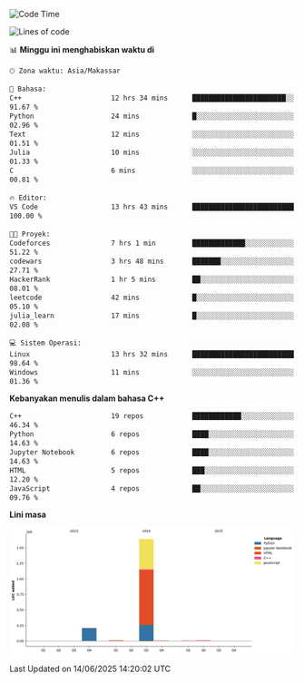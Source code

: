 <!--START_SECTION:waka-->
![Code Time](http://img.shields.io/badge/Code%20Time-276%20hrs%2054%20mins-blue)

![Lines of code](https://img.shields.io/badge/Sejak%20Hello%20World%20aku%20telah%20menulis-1.9%20million%20baris%20kode-blue)

📊 **Minggu ini menghabiskan waktu di** 

```text
🕑︎ Zona waktu: Asia/Makassar

💬 Bahasa: 
C++                      12 hrs 34 mins      ███████████████████████░░   91.67 % 
Python                   24 mins             █░░░░░░░░░░░░░░░░░░░░░░░░   02.96 % 
Text                     12 mins             ░░░░░░░░░░░░░░░░░░░░░░░░░   01.51 % 
Julia                    10 mins             ░░░░░░░░░░░░░░░░░░░░░░░░░   01.33 % 
C                        6 mins              ░░░░░░░░░░░░░░░░░░░░░░░░░   00.81 % 

🔥 Editor: 
VS Code                  13 hrs 43 mins      █████████████████████████   100.00 % 

🐱‍💻 Proyek: 
Codeforces               7 hrs 1 min         █████████████░░░░░░░░░░░░   51.22 % 
codewars                 3 hrs 48 mins       ███████░░░░░░░░░░░░░░░░░░   27.71 % 
HackerRank               1 hr 5 mins         ██░░░░░░░░░░░░░░░░░░░░░░░   08.01 % 
leetcode                 42 mins             █░░░░░░░░░░░░░░░░░░░░░░░░   05.10 % 
julia_learn              17 mins             █░░░░░░░░░░░░░░░░░░░░░░░░   02.08 % 

💻 Sistem Operasi: 
Linux                    13 hrs 32 mins      █████████████████████████   98.64 % 
Windows                  11 mins             ░░░░░░░░░░░░░░░░░░░░░░░░░   01.36 % 
```

**Kebanyakan menulis dalam bahasa C++** 

```text
C++                      19 repos            ████████████░░░░░░░░░░░░░   46.34 % 
Python                   6 repos             ████░░░░░░░░░░░░░░░░░░░░░   14.63 % 
Jupyter Notebook         6 repos             ████░░░░░░░░░░░░░░░░░░░░░   14.63 % 
HTML                     5 repos             ███░░░░░░░░░░░░░░░░░░░░░░   12.20 % 
JavaScript               4 repos             ██░░░░░░░░░░░░░░░░░░░░░░░   09.76 % 
```



**Lini masa**

![Lines of Code chart](https://raw.githubusercontent.com/yusuf601/yusuf601/main/assets/bar_graph.png)


 Last Updated on 14/06/2025 14:20:02 UTC
<!--END_SECTION:waka-->

